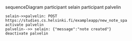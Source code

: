 sequenceDiagram
    participant selain
    participant palvelin

    selain->>palvelin: POST https://studies.cs.helsinki.fi/exampleapp/new_note_spa
    activate palvelin
    palvelin-->> selain: {"message":"note created"}
    deactivate palvelin